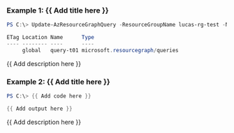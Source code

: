 ### Example 1: {{ Add title here }}
```powershell
PS C:\> Update-AzResourceGraphQuery -ResourceGroupName lucas-rg-test -Name query-t01 -Query 'project id, name, type'

ETag Location Name      Type
---- -------- ----      ----
     global   query-t01 microsoft.resourcegraph/queries
```

{{ Add description here }}

### Example 2: {{ Add title here }}
```powershell
PS C:\> {{ Add code here }}

{{ Add output here }}
```

{{ Add description here }}

